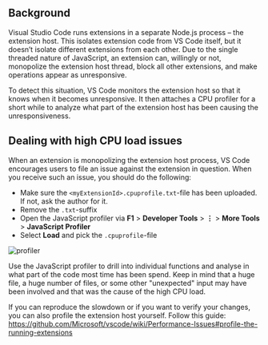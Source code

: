 ## Background

Visual Studio Code runs extensions in a separate Node.js process – the extension host. This isolates extension code from VS Code itself, but it doesn’t isolate different extensions from each other. Due to the single threaded nature of JavaScript, an extension can, willingly or not, monopolize the extension host thread, block all other extensions, and make operations appear as unresponsive. 

To detect this situation, VS Code monitors the extension host so that it knows when it becomes unresponsive. It then attaches a CPU profiler for a short while to analyze what part of the extension host has been causing the unresponsiveness. 

## Dealing with high CPU load issues

When an extension is monopolizing the extension host process, VS Code encourages users to file an issue against the extension in question. When you receive such an issue, you should do the following:

* Make sure the `<myExtensionId>.cpuprofile.txt`-file has been uploaded. If not, ask the author for it. 
* Remove the `.txt`-suffix
* Open the JavaScript profiler via **F1** > **Developer Tools** > **⋮** > **More Tools** > **JavaScript Profiler**
* Select **Load** and pick the `.cpuprofile`-file

![profiler](https://user-images.githubusercontent.com/1794099/49524455-12e71e80-f8ac-11e8-84c1-3c8645128d17.gif)

Use the JavaScript profiler to drill into individual functions and analyse in what part of the code most time has been spend. Keep in mind that a huge file, a huge number of files, or some other "unexpected" input may have been involved and that was the cause of the high CPU load. 

If you can reproduce the slowdown or if you want to verify your changes, you can also profile the extension host yourself. Follow this guide: https://github.com/Microsoft/vscode/wiki/Performance-Issues#profile-the-running-extensions



